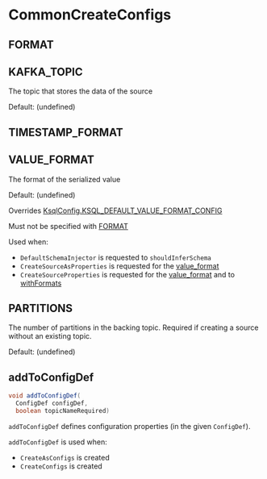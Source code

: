# CommonCreateConfigs

## <span id="FORMAT_PROPERTY"><span id="FORMAT"> FORMAT

## <span id="KAFKA_TOPIC_NAME_PROPERTY"><span id="KAFKA_TOPIC"> KAFKA_TOPIC

The topic that stores the data of the source

Default: (undefined)

## <span id="TIMESTAMP_FORMAT_PROPERTY"><span id="TIMESTAMP_FORMAT"> TIMESTAMP_FORMAT

## <span id="VALUE_FORMAT_PROPERTY"><span id="VALUE_FORMAT"> VALUE_FORMAT

The format of the serialized value

Default: (undefined)

Overrides [KsqlConfig.KSQL_DEFAULT_VALUE_FORMAT_CONFIG](KsqlConfig.md#KSQL_DEFAULT_VALUE_FORMAT_CONFIG)

Must not be specified with [FORMAT](#FORMAT)

Used when:

* `DefaultSchemaInjector` is requested to `shouldInferSchema`
* `CreateSourceAsProperties` is requested for the [value_format](CreateSourceAsProperties.md#getValueFormat)
* `CreateSourceProperties` is requested for the [value_format](CreateSourceProperties.md#getValueFormat) and to [withFormats](CreateSourceProperties.md#withFormats)

## <span id="SOURCE_NUMBER_OF_PARTITIONS"><span id="PARTITIONS"> PARTITIONS

The number of partitions in the backing topic. Required if creating a source without an existing topic.

Default: (undefined)

## <span id="addToConfigDef"> addToConfigDef

```java
void addToConfigDef(
  ConfigDef configDef,
  boolean topicNameRequired)
```

`addToConfigDef` defines configuration properties (in the given `ConfigDef`).

`addToConfigDef` is used when:

* `CreateAsConfigs` is created
* `CreateConfigs` is created
